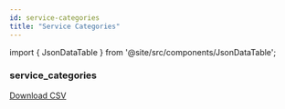 ```yaml
---
id: service-categories
title: "Service Categories"
---
```


import { JsonDataTable } from '@site/src/components/JsonDataTable';

### service_categories
<JsonDataTable  jsonPath="nodes.seed\.the_tuva_project\.service_category__service_categories.columns" />

<a href="https://tuva-public-resources.s3.amazonaws.com/versioned_value_sets/latest/service_category_service_categories.csv_0_0_0.csv.gz">Download CSV</a>
